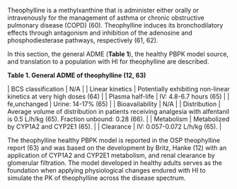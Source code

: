 Theophylline is a methylxanthine that is administer either orally or intravenously for the management of asthma or chronic obstructive pulmonary disease (COPD) (60). Theophylline induces its bronchodilatory effects through antagonism and inhibition of the adenosine and phosphodiesterase pathways, respectively (61, 62).

In this section, the general ADME (**Table 1**), the healthy PBPK model source, and translation to a population with HI for theophylline are described.

**Table 1. General ADME of theophylline (12, 63)**

| BCS classification | N/A |
| Linear kinetics    | Potentially exhibiting non-linear kinetics at very high doses (64) |
| Plasma half-life   | IV: 4.8-6.7 hours (65) |
| fe,unchanged       | Urine: 14-17% (65) |
| Bioavailability    | N/A |
| Distribution       | Average volume of distribution in patients receiving analgesia with alfentanil is 0.5 L/h/kg (65). Fraction unbound: 0.28 (66). |
| Metabolism         | Metabolized by CYP1A2 and CYP2E1 (65). |
| Clearance          | IV: 0.057-0.072 L/h/kg (65). |

The theophylline healthy PBPK model is reported in the OSP theophylline report (63) and was based on the development by Britz, Hanke (12) with an application of CYP1A2 and CYP2E1 metabolism, and renal clearance by glomerular filtration. The model developed in healthy adults serves as the foundation when applying physiological changes endured with HI to simulate the PK of theophylline across the disease spectrum. 